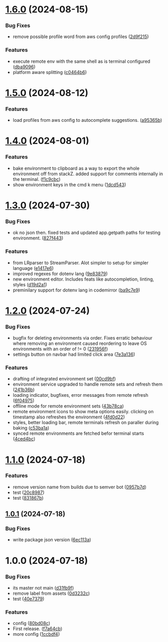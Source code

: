 # [1.6.0](https://github.com/purgatoryforcookies/stackZ/compare/v1.5.0...v1.6.0) (2024-08-15)


### Bug Fixes

* remove possible profile word from aws config profiles ([2d9f215](https://github.com/purgatoryforcookies/stackZ/commit/2d9f21509a08167ca9c0342d24cc837a997ed681))


### Features

* execute remote env with the same shell as is terminal configured ([dba9096](https://github.com/purgatoryforcookies/stackZ/commit/dba90966679584e5ded572346f2353f8bcae3410))
* platform aware splitting ([c0464b6](https://github.com/purgatoryforcookies/stackZ/commit/c0464b6a7c15d958af1bc9da16e1ff547a3dd442))

# [1.5.0](https://github.com/purgatoryforcookies/stackZ/compare/v1.4.0...v1.5.0) (2024-08-12)


### Features

* load profiles from aws config to autocomplete suggestions. ([a95365b](https://github.com/purgatoryforcookies/stackZ/commit/a95365b9bcc28339564badeaa4e9487c0d5b1d1d))

# [1.4.0](https://github.com/purgatoryforcookies/stackZ/compare/v1.3.0...v1.4.0) (2024-08-01)


### Features

* bake environment to clipboard as a way to export the whole environment off from stackZ. added support for comments internally in the terminal. ([f1c9cbc](https://github.com/purgatoryforcookies/stackZ/commit/f1c9cbcb0ff9ee17608c699b4c4d718e991e21d8))
* show environment keys in the cmd k menu ([1dcd543](https://github.com/purgatoryforcookies/stackZ/commit/1dcd54383df21afa57b8297e4b9702a1ded46d12))

# [1.3.0](https://github.com/purgatoryforcookies/stackZ/compare/v1.2.0...v1.3.0) (2024-07-30)


### Bug Fixes

* ok no json then. fixed tests and updated app.getpath paths for testing environment. ([827f443](https://github.com/purgatoryforcookies/stackZ/commit/827f443f0c4d2567468f77c5945f52377d974220))


### Features

* from LRparser to StreamParser. Alot simpler to setup for simpler language ([e1417e6](https://github.com/purgatoryforcookies/stackZ/commit/e1417e6a18e58df3cbc2a345f72448c5d218969e))
* improved regexes for dotenv lang ([9e83879](https://github.com/purgatoryforcookies/stackZ/commit/9e8387934218fabee6f8a788a829c88e1ec82637))
* new environment editor. Includes feats like autocompletion, linting, styles ([d19d2a1](https://github.com/purgatoryforcookies/stackZ/commit/d19d2a19ecd3b3ddd4b7cdb1107cbf7a362fe585))
* preminilary support for dotenv lang in codemirror ([ba9c7e9](https://github.com/purgatoryforcookies/stackZ/commit/ba9c7e971283d2c58b45ff0c033d2c446e306e56))

# [1.2.0](https://github.com/purgatoryforcookies/stackZ/compare/v1.1.0...v1.2.0) (2024-07-24)


### Bug Fixes

* bugfix for deleting environments via order. Fixes erratic behaviour where removing an environment caused reordering to leave OS environments with an order of != 0 ([231956f](https://github.com/purgatoryforcookies/stackZ/commit/231956f8ec31b793a52e1e190a1de21a42f5f31e))
* settings button on navbar had limited click area ([7e3a136](https://github.com/purgatoryforcookies/stackZ/commit/7e3a1363cbfc6b87315d9cc611562b7fd5622043))


### Features

* drafting of integrated environment set ([00cd9bf](https://github.com/purgatoryforcookies/stackZ/commit/00cd9bfb29712b89709ee6a0ec2b37aca84e8ca0))
* environment service upgraded to handle remote sets and refresh them ([241b36b](https://github.com/purgatoryforcookies/stackZ/commit/241b36b92876db8ae2be3a6d2706067dadf8d335))
* loading indicator, bugfixes, error messages from remote refresh ([6f04975](https://github.com/purgatoryforcookies/stackZ/commit/6f049759a236d33874bc097c316e908eb99a6bc6))
* offline mode for remote environment sets ([43b78ca](https://github.com/purgatoryforcookies/stackZ/commit/43b78ca9565aef6aacb3d24865e82e002612939a))
* remote environment icons to show meta options easily. clicking on timestamp also refreshes the environment ([4fd0d22](https://github.com/purgatoryforcookies/stackZ/commit/4fd0d2235e242fecf28f7d580f255600f7fb7173))
* styles, better loading bar, remote terminals refresh on paraller during baking ([c53ba1a](https://github.com/purgatoryforcookies/stackZ/commit/c53ba1ae6025c69d35682ba57fe8df3c82f4956c))
* synced remote environments are fetched befor terminal starts ([4ced4bc](https://github.com/purgatoryforcookies/stackZ/commit/4ced4bc701d0e37966d73fa8afde73b90f5c66f7))

# [1.1.0](https://github.com/purgatoryforcookies/stackZ/compare/v1.0.1...v1.1.0) (2024-07-18)


### Features

* remove version name from builds due to semver bot ([0957b7d](https://github.com/purgatoryforcookies/stackZ/commit/0957b7df1714b8a2ec16694c4398573147ecd4b7))
* test ([20c8987](https://github.com/purgatoryforcookies/stackZ/commit/20c8987636c5d50ebb3f52da4739499d1b5a150f))
* test ([831867b](https://github.com/purgatoryforcookies/stackZ/commit/831867bc0fabc308cc5ca833d52b4eb4b48a14bc))

## [1.0.1](https://github.com/purgatoryforcookies/stackZ/compare/v1.0.0...v1.0.1) (2024-07-18)


### Bug Fixes

* write package json version ([6ec113a](https://github.com/purgatoryforcookies/stackZ/commit/6ec113a12b7cca1a7bdbae93510e7fb607bab188))

# 1.0.0 (2024-07-18)


### Bug Fixes

* its master not main ([d31fb9f](https://github.com/purgatoryforcookies/stackZ/commit/d31fb9f99c7f1cb5ebb8ad365c47538e5d9afe6a))
* remove label from assets ([0d3232c](https://github.com/purgatoryforcookies/stackZ/commit/0d3232cd8f9950aef98f68c8f8a89a4fb3a9d16a))
* test ([40e7379](https://github.com/purgatoryforcookies/stackZ/commit/40e73790f7b9e159791ce4e944bf267b9d57ad8f))


### Features

* config ([80bd08c](https://github.com/purgatoryforcookies/stackZ/commit/80bd08c6bccc8adea0f8aef584f837d59f68dbbd))
* First release. ([f7a64cb](https://github.com/purgatoryforcookies/stackZ/commit/f7a64cb5d3a1efffa852325e260250f77226aa54))
* more config ([1ccbdf4](https://github.com/purgatoryforcookies/stackZ/commit/1ccbdf4e10ef87a9610c77a42cbb471d1bb10d36))
